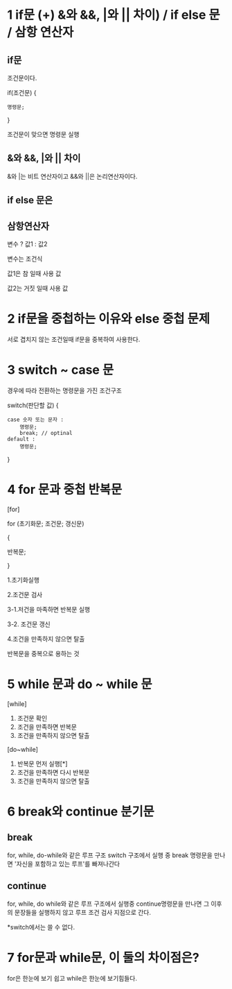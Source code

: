 # 1 if문 (+) &와 &&, |와 || 차이) / if else 문 / 삼항 연산자
## if문
조건문이다.


if(조건문) {
    
    명령문;

}

조건문이 맞으면 명령문 실행

## &와 &&, |와 || 차이

&와 |는 비트 연산자이고 &&와 ||은 논리연산자이다.

## if else 문은 

## 삼항연산자 
변수 ? 값1 : 값2

변수는 조건식

값1은 참 일때 사용 값

값2는 거짓 일때 사용 값

# 2 if문을 중첩하는 이유와 else 중첩 문제
서로 겹치지 않는 조건일때 if문을 중복하여 사용한다.



# 3 switch ~ case 문
경우에 따라 전환하는 명령문을 가진 조건구조

switch(판단할 값)
{
    
    case 숫자 또는 문자 :
        명령문;
        break; // optinal
    default :
        명령문;
}

# 4 for 문과 중첩 반복문
[for]

 for (초기화문; 조건문; 갱신문)

 {

  반복문;

 }

 

 1.초기화실행

 2.조건문 검사

 3-1.저건을 마족하면 반복문 실행

 3-2. 조건문 갱신

 4.조건을 만족하지 않으면 탈출

 반복문을 중복으로 용하는 것


# 5 while 문과 do ~ while 문 
[while]
1. 조건문 확인
2. 조건을 만족하면 반복문
3. 조건을 만족하지 않으면 탈출

[do~while]
1. 반복문 먼저 실행[*]
2. 조건을 만족하면 다시 반복문
3. 조건을 만족하지 않으면 탈출


# 6 break와 continue 분기문

## break

for, while, do-while와 같은 루프 구조
switch 구조에서 실행 중 break 명령문을
만나면 '자신을 포함하고 있는 루프'를
빠져나간다

## continue
for, while, do while와 같은 
루프 구조에서 실행중
continue명령문을 만나면
그 이후의 문장들을 실행하지 않고
루프 조건 검사 지점으로 간다.

*switch에서는 쓸 수 없다. 

# 7 for문과 while문, 이 둘의 차이점은?
for은 한눈에 보기 쉽고 while은 한눈에 보기힘들다.
